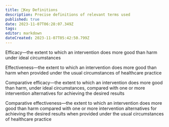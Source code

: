 ```yaml
---
title: 📖Key Definitions
description: Precise definitions of relevant terms used
published: true
date: 2023-11-07T06:28:07.349Z
tags: 
editor: markdown
dateCreated: 2023-11-07T05:42:50.799Z
---
```


Efficacy—the extent to which an intervention does more good than harm under ideal circumstances

Effectiveness—the extent to which an intervention does more good than harm when provided under the usual circumstances of healthcare practice

Comparative efficacy—the extent to which an intervention does more good than harm, under ideal circumstances, compared with one or more intervention alternatives for achieving the desired results

Comparative effectiveness—the extent to which an intervention does more good than harm compared with one or more intervention alternatives for achieving the desired results when provided under the usual circumstances of healthcare practice
